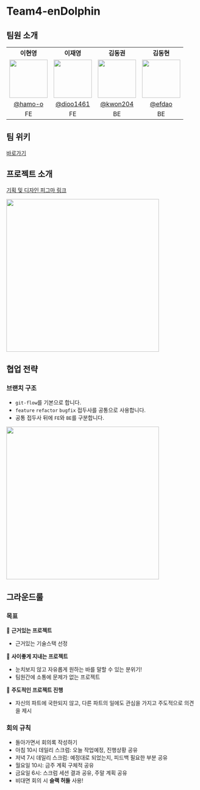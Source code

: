 # Team4-enDolphin

## 팀원 소개
<table width="100%">
<tbody><tr>
    <td width="25%" align="center"><b>이현영</b></td>
    <td width="25%" align="center"><b>이재영</b></td>
    <td width="25%" align="center"><b>김동권</b></td>
    <td width="25%" align="center"><b>김동현</b></td>
</tr>
<tr>
    <td align="center"><a href="https://github.com/hamo-o"><img src="https://github.com/hamo-o.png" width="100" height="100" style="max-width: 100%;"></a></td>
    <td align="center"><a href="https://github.com/dioo1461"><img src="https://github.com/dioo1461.png" width="100" height="100" style="max-width: 100%;"></a></td>
    <td align="center"><a href="https://github.com/kwon204"><img src="https://github.com/kwon204.png" width="100" height="100" style="max-width: 100%;"></a></td>
    <td align="center"><a href="https://github.com/efdao"><img src="https://github.com/efdao.png" width="100" height="100" style="max-width: 100%;"></a></td>
</tr>
<tr>
    <td align="center"><a href="https://github.com/hamo-o">@hamo-o</a></td>
    <td align="center"><a href="https://github.com/dioo1461">@dioo1461</a></td>
    <td align="center"><a href="https://github.com/kwon204">@kwon204</a></td>
    <td align="center"><a href="https://github.com/efdao">@efdao</a></td>
</tr>
<tr>
    <td align="center">FE</td>
    <td align="center">FE</td>
    <td align="center">BE</td>
    <td align="center">BE</td>
</tr>
</tbody></table>

## 팀 위키
[바로가기
](https://github.com/softeer5th/Team4-enDolphin/wiki)
## 프로젝트 소개
[기획 및 디자인 피그마 링크](https://www.figma.com/design/2D7utdIUkYPOjnXxGHXy1x/%EC%97%94%EB%8F%8C%ED%95%80%3C%EC%96%B8%EC%A0%9C%EB%A7%8C%EB%82%98%3E-Hand-off?node-id=1-6&t=ZlmNYgy9jYgJXV93-1)

<image src="https://github.com/user-attachments/assets/03a5cf65-900c-4a3b-a449-30beea7264e1" width="400" />

## 협업 전략
### 브랜치 구조
- `git-flow`를 기본으로 합니다.
- `feature` `refactor` `bugfix` 접두사를 공통으로 사용합니다.
- 공통 접두사 뒤에 `FE`와 `BE`를 구분합니다.
<image src="https://github.com/user-attachments/assets/538bda88-af62-4567-90c0-40792e8de9a4" width="400" />


## 그라운드룰
### 목표

📖 **근거있는 프로젝트**
- 근거있는 기술스택 선정

🤝 **사이좋게 지내는 프로젝트**
- 눈치보지 않고 자유롭게 원하는 바를 말할 수 있는 분위기!
- 팀원간에 소통에 문제가 없는 프로젝트

🍎 **주도적인 프로젝트 진행**
- 자신의 파트에 국한되지 않고, 다른 파트의 일에도 관심을 가지고 주도적으로 의견을 제시

### 회의 규칙
- 돌아가면서 회의록 작성하기
- 아침 10시 데일리 스크럼: 오늘 작업예정, 진행상황 공유
- 저녁 7시 데일리 스크럼: 예정대로 되었는지, 피드백 필요한 부분 공유
- 월요일 10시: 금주 계획 구체적 공유
- 금요일 6시: 스크럼 세션 결과 공유, 주말 계획 공유
- 비대면 회의 시 **슬랙 허들** 사용!
